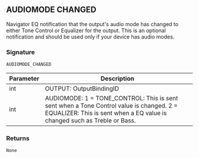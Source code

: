 ## AUDIOMODE CHANGED

Navigator EQ notification that the output's audio mode has changed to either Tone Control or Equalizer for the output. This is an optional notification and should be used only if your device has audio modes. 


### Signature

`AUDIOMODE_CHANGED`


| Parameter | Description |
| --- | --- |
| int | OUTPUT: OutputBindingID |
| int | AUDIOMODE: 1 = TONE\_CONTROL: This is sent sent when a Tone Control value is changed. 2 = EQUALIZER: This is sent when a EQ value is changed such as Treble or Bass. |


### Returns

`None`


